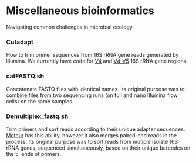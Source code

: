 # Miscellaneous bioinformatics

Navigating common challenges in microbial ecology.

### Cutadapt
How to trim primer sequences from 16S rRNA gene reads generated by Illumina. We currently have code for [V4](https://www.nature.com/articles/ismej20128) and [V4-V5](https://www.ncbi.nlm.nih.gov/pmc/articles/PMC2909393/) 16S rRNA gene regions.


### catFASTQ.sh
Concatenate FASTQ files with identical names. Its original purpose was to combine files from two sequencing runs (on full and nano Illumina flow cells) on the same samples. 


### Demultiplex_fastq.sh
Trim primers and sort reads according to their unique adapter sequences. [Mothur](https://mothur.org/wiki/make.contigs/) has this ability, however it also merges paired-end reads in the process. Its original purpose was to sort reads from mutiple isolate 16S rRNA genes, sequenced simultaneously, based on their unique barcodes on the 5' ends of primers. 

